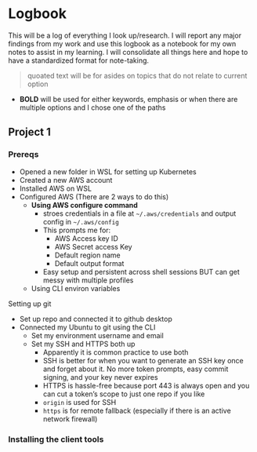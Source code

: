 # Logbook
This will be a log of everything I look up/research. I will report any major findings from my work and use this logbook as a notebook for my own notes to assist in my learning. I will consolidate all things here and hope to have a standardized format for note-taking.
> quoated text will be for asides on topics that do not relate to current option 
* **BOLD** will be used for either keywords, emphasis or when there are multiple options and I chose one of the paths


## Project 1
### Prereqs
* Opened a new folder in WSL for setting up Kubernetes
* Created a new AWS account
* Installed AWS on WSL
* Configured AWS (There are 2 ways to do this)
    * **Using AWS configure command**
        * stroes credentials in a file at `~/.aws/credentials` and output config in `~/.aws/config`
        * This prompts me for:
            * AWS Access key ID
            * AWS Secret access Key
            * Default region name
            * Default output format
        * Easy setup and persistent across shell sessions BUT can get messy with multiple profiles
    * Using CLI environ variables

Setting up git
* Set up repo and connected it to github desktop
* Connected my Ubuntu to git using the CLI
    * Set my environment username and email
    * Set my SSH and HTTPS both up
        * Apparently it is common practice to use both
        * SSH is better for when you want to generate an SSH key once and forget about it. No more token prompts, easy commit signing, and your key never expires
        * HTTPS is hassle-free because port 443 is always open and you can cut a token’s scope to just one repo if you like
        * `origin` is used for SSH
        * `https` is for remote fallback (especially if there is an active network firewall)
        


### Installing the client tools
